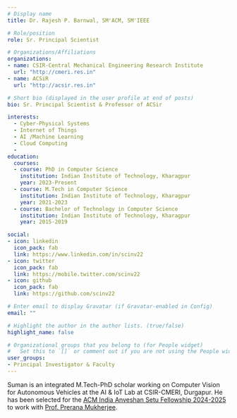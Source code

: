 ```yaml
---
# Display name
title: Dr. Rajesh P. Barnwal, SM'ACM, SM'IEEE

# Role/position
role: Sr. Principal Scientist 

# Organizations/Affiliations
organizations:
- name: CSIR-Central Mechanical Engineering Research Institute
  url: "http://cmeri.res.in"
- name: ACSiR
  url: "http://acsir.res.in"

# Short bio (displayed in the user profile at end of posts)
bio: Sr. Principal Scientist & Professor of ACSir

interests:
  - Cyber-Physical Systems
  - Internet of Things
  - AI /Machine Learning
  - Cloud Computing
  - 
education:
  courses:
  - course: PhD in Computer Science
    institution: Indian Institute of Technology, Kharagpur
    year: 2023-Present
  - course: M.Tech in Computer Science
    institution: Indian Institute of Technology, Kharagpur
    year: 2021-2023
  - course: Bachelor of Technology in Computer Science
    institution: Indian Institute of Technology, Kharagpur
    year: 2015-2019

social:
- icon: linkedin
  icon_pack: fab
  link: https://www.linkedin.com/in/scinv22
- icon: twitter
  icon_pack: fab
  link: https://mobile.twitter.com/scinv22
- icon: github
  icon_pack: fab
  link: https://github.com/scinv22

# Enter email to display Gravatar (if Gravatar-enabled in Config)
email: ""

# Highlight the author in the author lists. (true/false)
highlight_name: false

# Organizational groups that you belong to (for People widget)
#   Set this to `[]` or comment out if you are not using the People widget.
user_groups:
- Principal Investigator & Faculty
---
```


Suman is an integrated M.Tech-PhD scholar working on Computer Vision for Autonomous Vehicles at the AI & IoT Lab at CSIR-CMERI, Durgapur. He has been selected for the [ACM India Anveshan Setu Fellowship 2024-2025](https://www.acm.org/articles/acm-india-bulletins/2024/announcing-acm-india-anveshan-setu-fellows) to work with [Prof. Prerana Mukherjee](https://www.jnu.ac.in/content/prerana).
